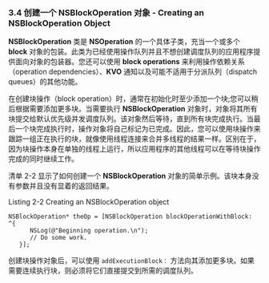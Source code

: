 ### 3.4 创建一个 NSBlockOperation 对象 - Creating an NSBlockOperation Object

**NSBlockOperation** 类是 **NSOperation** 的一个具体子类，充当一个或多个 **block** 对象的包装。此类为已经使用操作队列并且不想创建调度队列的应用程序提供面向对象的包装器。您还可以使用 **block operations** 来利用操作依赖关系（operation dependencies）、**KVO** 通知以及可能不适用于分派队列（dispatch queues）的其他功能。

在创建块操作（block operation）时，通常在初始化时至少添加一个块;您可以稍后根据需要添加更多块。当需要执行 **NSBlockOperation** 对象时，对象将其所有块提交给默认优先级并发调度队列。该对象然后等待，直到所有块完成执行。当最后一个块完成执行时，操作对象将自己标记为已完成。因此，您可以使用块操作来跟踪一组正在执行的块，就像使用线程连接来合并多线程的结果一样。区别在于，因为块操作本身在单独的线程上运行，所以应用程序的其他线程可以在等待块操作完成的同时继续工作。

清单 2-2 显示了如何创建一个 **NSBlockOperation** 对象的简单示例。该块本身没有参数并且没有显着的返回结果。

Listing 2-2  Creating an NSBlockOperation object

```
NSBlockOperation* theOp = [NSBlockOperation blockOperationWithBlock: ^{
      NSLog(@"Beginning operation.\n");
      // Do some work.
   }];
```

创建块操作对象后，可以使用 `addExecutionBlock：` 方法向其添加更多块。如果需要连续执行块，则必须将它们直接提交到所需的调度队列。